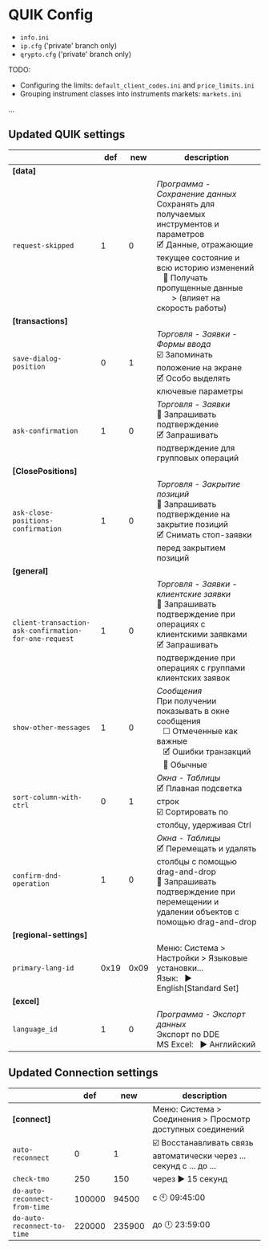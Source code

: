 # QUIK Config

- `info.ini`
- `ip.cfg` ('private' branch only)
- `qrypto.cfg` ('private' branch only)

TODO:

- Configuring the limits: `default_client_codes.ini` and `price_limits.ini`
- Grouping instrument classes into instruments markets: `markets.ini`

...

## Updated QUIK settings

| | def | new | description |
| --- | --- | --- | --- |
| **\[data]** |  |  |  |
|  `request-skipped` | 1 | 0 | _Программа - Сохранение данных_ <br> Сохранять для получаемых инструментов и параметров <br> &#x1F5F9; Данные, отражающие текущее состояние и всю историю изменений <br> &nbsp;&nbsp; :black_square_button: Получать пропущенные данные <br> &nbsp;&nbsp;&nbsp;&nbsp;&nbsp;&nbsp; > (влияет на скорость работы) |
| **\[transactions]** |  |  |  |
| `save-dialog-position` | 0 | 1 | _Торговля - Заявки - Формы ввода_ <br> :ballot_box_with_check: Запоминать положение на экране <br> &#x1F5F9; Особо выделять ключевые параметры |
| `ask-confirmation` | 1 | 0 | _Торговля - Заявки_ <br> :black_square_button: Запрашивать подтверждение <br> &#x1F5F9; Запрашивать подтверждение для групповых операций |
| **\[ClosePositions]** |  |  |  |
| `ask-close-positions-confirmation` | 1 | 0 | _Торговля - Закрытие позиций_ <br> :black_square_button: Запрашивать подтверждение на закрытие позиций <br> &#x1F5F9; Снимать стоп-заявки перед закрытием позиций |
| **\[general]** |  |  |  |
| `client-transaction-ask-confirmation-for-one-request` | 1 | 0 | _Торговля - Заявки - клиентские заявки_ <br> :black_square_button: Запрашивать подтверждение при операциях с клиентскими заявками <br> &#x1F5F9; Запрашивать подтверждение при операциях с группами клиентских заявок |
| `show-other-messages` | 1 | 0 | _Сообщения_ <br> При получении показывать в окне сообщения <br> &nbsp;&nbsp; &#x2610; Отмеченные как важные <br> &nbsp;&nbsp; &#x1F5F9; Ошибки транзакций <br> &nbsp;&nbsp; :black_square_button: Обычные |
| `sort-column-with-ctrl` | 0 | 1 | _Окна - Таблицы_ <br> &#x1F5F9; Плавная подсветка строк <br> :ballot_box_with_check: Сортировать по столбцу, удерживая Ctrl |
| `confirm-dnd-operation` | 1 | 0 | _Окна - Таблицы_ <br> &#x1F5F9; Перемещать и удалять столбцы с помощью drag-and-drop <br> :black_square_button: Запрашивать подтверждение при перемещении и удалении объектов с помощью drag-and-drop |
| **\[regional-settings]** |  |  |  |
|  `primary-lang-id` | 0x19 | 0x09 | Меню: Система > Настройки > Языковые установки... <br> Язык: &nbsp; :arrow_forward: English[Standard Set] |
| **\[excel]** |  |  |  |
|  `language_id` | 1 | 0 | _Программа - Экспорт данных_ <br> Экспорт по DDE <br> MS Excel: &nbsp; :arrow_forward: Английский |

## Updated Connection settings

| | def | new | description |
| --- | --- | --- | --- |
| **\[connect]** |  |  | Меню: Система > Соединения > Просмотр доступных соединений |
|  `auto-reconnect` | 0 | 1 | :ballot_box_with_check: Восстанавливать связь автоматически через ... секунд c ... до ... |
|  `check-tmo` | 250 | 150 | через :arrow_forward: 15 секунд |
|  `do-auto-reconnect-from-time` | 100000 | 94500 | c :clock10: 09:45:00 |
|  `do-auto-reconnect-to-time` | 220000 | 235900 | до :clock12: 23:59:00 |

